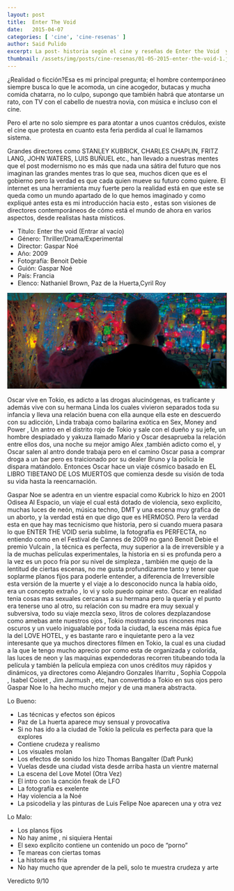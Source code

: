 ```yaml
---
layout: post
title:  Enter The Void
date:   2015-04-07
categories: [ 'cine', 'cine-resenas' ]
author: Said Pulido
excerpt: La post- historia según el cine y reseñas de Enter the Void  y La Naranja Mecánica  [sujeto a spoilers]
thumbnail: /assets/img/posts/cine-resenas/01-05-2015-enter-the-void-1.jpg
---
```


¿Realidad o ficción?Esa es mi principal pregunta; el hombre contemporáneo siempre busca lo que le acomoda, un cine acogedor, butacas y mucha comida chatarra, no lo culpo, supongo que también habrá que atontarse un rato, con TV con el cabello de nuestra novia, con música e incluso con el cine.

Pero el arte no solo siempre es para atontar a unos cuantos crédulos, existe el cine que protesta en cuanto esta feria perdida al cual le llamamos sistema.

Grandes directores como STANLEY KUBRICK, CHARLES CHAPLIN, FRITZ LANG, JOHN WATERS, LUIS BUÑUEL etc., han llevado a nuestras mentes que el post modernismo no es más que nada una sátira del futuro que nos imaginan las grandes mentes tras lo que sea, muchos dicen que es el gobierno pero la verdad es que cada quien mueve su futuro como quiere. El internet es una herramienta muy fuerte pero la realidad está en que este se queda como un mundo apartado de lo que hemos imaginado y como expliqué antes esta es mi introducción hacia esto , estas son visiones de directores contemporáneos de cómo está el mundo de ahora en varios aspectos, desde realistas hasta místicos.

* Título: Enter the void (Entrar al vacío)
* Género: Thriller/Drama/Experimental 
* Director: Gaspar Noé
* Año: 2009
* Fotografía: Benoit Debie
* Guión: Gaspar Noé
* País: Francia
* Elenco: Nathaniel Brown, Paz de la Huerta,Cyril Roy 

![Enter the Void](/assets/img/posts/cine-resenas/01-05-2015-enter-the-void-1.jpg)

Oscar vive en Tokio, es adicto a las drogas alucinógenas, es traficante y además vive con su hermana  Linda  los cuales vivieron separados toda su infancia y lleva una relación buena con ella aunque ella este en descuerdo con su adicción,  Linda trabaja como bailarina exótica en Sex, Money and Power , Un antro en el distrito rojo de Tokio y sale con el dueño y su jefe, un hombre despiadado y yakuza llamado Mario y Oscar desaprueba la relación entre ellos dos, una noche su mejor amigo  Alex ,también adicto como el,  y Oscar salen al antro donde trabaja pero en el camino Oscar pasa a comprar droga a un bar pero es traicionado por su dealer Bruno y la policía le dispara matándolo. Entonces Oscar hace un viaje cósmico basado en EL LIBRO TIBETANO DE LOS MUERTOS que comienza desde su visión de toda su vida hasta la reencarnación.

Gaspar Noe se adentra en un vientre espacial como Kubrick lo hizo en 2001 Odisea Al Espacio, un viaje el cual está dotado de violencia, sexo explicito, muchas luces de neón, música techno, DMT y una escena muy grafica de un aborto, y la verdad está en que digo que es HERMOSO. Pero la verdad esta en que hay mas tecnicismo que historia, pero si cuando muera pasara lo que ENTER THE VOID seria sublime, la fotografía es PERFECTA, no entiendo como en el Festival de Cannes de 2009 no ganó Benoit Debie el premio Vulcain , la técnica es perfecta, muy superior a la de irreversible y a la de muchas películas experimentales, la historia en si es profunda pero a la vez es un poco fría por su nivel de simpleza , también me quejo de la lentitud de ciertas escenas, no me gusta profundizarme tanto y tener que soplarme planos fijos para poderle entender, a diferencia de Irreversible esta versión de la muerte y el viaje a lo desconocido nunca la había oído, era un concepto extraño , lo vi y solo puedo opinar esto. Oscar en realidad tenia cosas mas sexuales cercanas a su hermana pero la quería y el punto era tenerse uno al otro, su relación con su madre era muy sexual y subversiva, todo su viaje mezcla sexo, litros de colores dezplazandose como amebas ante nuestros ojos , Tokio mostrando sus rincones mas oscuros y un vuelo inigualable por toda la ciudad, la escena más épica fue la del LOVE HOTEL, y es bastante raro e inquietante pero a la vez interesante que ya muchos directores filmen en Tokio, la cual es una ciudad a la que le tengo mucho aprecio por como esta de organizada y colorida, las luces de neon y las maquinas expendedoras recorren titubeando toda la película y también la película empieza con unos créditos muy rápidos y dinámicos, ya directores como Alejandro Gonzales Iñarritu , Sophìa Coppola , Isabel Coixet , Jim Jarmush , etc, han convertido a 	Tokio en sus ojos pero Gaspar Noe lo ha hecho mucho mejor y de una manera abstracta.

Lo Bueno:

* Las técnicas y efectos son épicos
* Paz de La huerta aparece muy sensual y provocativa
* Si no has ido a la ciudad de Tokio la película es perfecta para que la explores
* Contiene crudeza y realismo
* Los visuales molan
* Los efectos de sonido los hizo Thomas Bangalter (Daft Punk)
* Vuelas desde una ciudad vista desde arriba hasta un vientre maternal
* La escena del Love Motel (Otra Vez)
* El intro con la canción freak de LFO
* La fotografía es exelente
* Hay violencia a la Noé
* La psicodelia y las pinturas de Luis Felipe Noe aparecen una y otra vez

Lo Malo:

* Los planos fijos
* No hay anime , ni siquiera Hentai
* El sexo explìcito contiene un contenido un poco de “porno”
* Te mareas con ciertas tomas
* La historia es fría
* No hay mucho que aprender de la peli, solo te muestra crudeza y arte

Veredicto 9/10